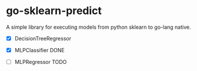# go-sklearn-predict

A simple library for executing models from python sklearn to go-lang native.

- [x]  DecisionTreeRegressor

- [x] MLPClassifier DONE

- [ ] MLPRegressor TODO